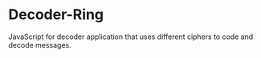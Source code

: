 # Decoder-Ring
JavaScript for decoder application that uses different ciphers to code and decode messages.


